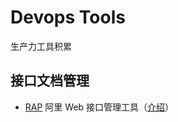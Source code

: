 
# Devops Tools

生产力工具积累

## 接口文档管理

- [RAP](https://github.com/thx/RAP) 阿里 Web 接口管理工具（[介绍](https://thx.github.io/RAP/index_zh.html)）
